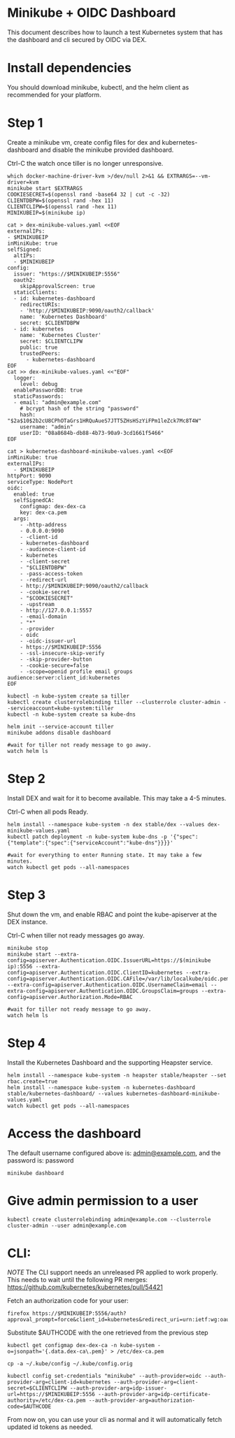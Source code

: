 # Minikube + OIDC Dashboard

This document describes how to launch a test Kubernetes system that has the dashboard and cli secured by
OIDC via DEX.

# Install dependencies
You should download minikube, kubectl, and the helm client as recommended for your platform.

# Step 1
Create a minikube vm, create config files for dex and kubernetes-dashboard and disable the minikube provided dashboard.

Ctrl-C the watch once tiller is no longer unresponsive.

```console
which docker-machine-driver-kvm >/dev/null 2>&1 && EXTRARGS=--vm-driver=kvm
minikube start $EXTRARGS
COOKIESECRET=$(openssl rand -base64 32 | cut -c -32)
CLIENTDBPW=$(openssl rand -hex 11)
CLIENTCLIPW=$(openssl rand -hex 11)
MINIKUBEIP=$(minikube ip)

cat > dex-minikube-values.yaml <<EOF
externalIPs:
- $MINIKUBEIP
inMiniKube: true
selfSigned:
  altIPs:
  - $MINIKUBEIP
config:
  issuer: "https://$MINIKUBEIP:5556"
  oauth2:
    skipApprovalScreen: true
  staticClients:
  - id: kubernetes-dashboard
    redirectURIs:
    - 'http://$MINIKUBEIP:9090/oauth2/callback'
    name: 'Kubernetes Dashboard'
    secret: $CLIENTDBPW
  - id: kubernetes
    name: 'Kubernetes Cluster'
    secret: $CLIENTCLIPW
    public: true
    trustedPeers:
      - kubernetes-dashboard
EOF
cat >> dex-minikube-values.yaml <<"EOF"
  logger:
    level: debug
  enablePasswordDB: true
  staticPasswords:
  - email: "admin@example.com"
    # bcrypt hash of the string "password"
    hash: "$2a$10$2b2cU8CPhOTaGrs1HRQuAueS7JTT5ZHsHSzYiFPm1leZck7Mc8T4W"
    username: "admin"
    userID: "08a8684b-db88-4b73-90a9-3cd1661f5466"
EOF

cat > kubernetes-dashboard-minikube-values.yaml <<EOF
inMiniKube: true
externalIPs:
  - $MINIKUBEIP
httpPort: 9090
serviceType: NodePort
oidc:
  enabled: true
  selfSignedCA:
    configmap: dex-dex-ca
    key: dex-ca.pem
  args:
    - -http-address
    - 0.0.0.0:9090
    - -client-id 
    - kubernetes-dashboard
    - -audience-client-id 
    - kubernetes
    - -client-secret
    - "$CLIENTDBPW"
    - -pass-access-token
    - -redirect-url
    - http://$MINIKUBEIP:9090/oauth2/callback
    - -cookie-secret
    - "$COOKIESECRET"
    - -upstream
    - http://127.0.0.1:5557
    - -email-domain
    - "*"
    - -provider
    - oidc
    - -oidc-issuer-url
    - https://$MINIKUBEIP:5556
    - -ssl-insecure-skip-verify
    - -skip-provider-button
    - -cookie-secure=false
    - -scope=openid profile email groups audience:server:client_id:kubernetes
EOF

kubectl -n kube-system create sa tiller
kubectl create clusterrolebinding tiller --clusterrole cluster-admin --serviceaccount=kube-system:tiller
kubectl -n kube-system create sa kube-dns

helm init --service-account tiller
minikube addons disable dashboard

#wait for tiller not ready message to go away.
watch helm ls
```

# Step 2
Install DEX and wait for it to become available. This may take a 4-5 minutes.

Ctrl-C when all pods Ready.

```console
helm install --namespace kube-system -n dex stable/dex --values dex-minikube-values.yaml
kubectl patch deployment -n kube-system kube-dns -p '{"spec":{"template":{"spec":{"serviceAccount":"kube-dns"}}}}'

#wait for everything to enter Running state. It may take a few minutes.
watch kubectl get pods --all-namespaces
```

# Step 3
Shut down the vm, and enable RBAC and point the kube-apiserver at the DEX instance.

Ctrl-C when tiller not ready messages go away.
```console
minikube stop
minikube start --extra-config=apiserver.Authentication.OIDC.IssuerURL=https://$(minikube ip):5556 --extra-config=apiserver.Authentication.OIDC.ClientID=kubernetes --extra-config=apiserver.Authentication.OIDC.CAFile=/var/lib/localkube/oidc.pem --extra-config=apiserver.Authentication.OIDC.UsernameClaim=email --extra-config=apiserver.Authentication.OIDC.GroupsClaim=groups --extra-config=apiserver.Authorization.Mode=RBAC

#wait for tiller not ready message to go away.
watch helm ls
```

# Step 4
Install the Kubernetes Dashboard and the supporting Heapster service.
```console
helm install --namespace kube-system -n heapster stable/heapster --set rbac.create=true
helm install --namespace kube-system -n kubernetes-dashboard stable/kubernetes-dashboard/ --values kubernetes-dashboard-minikube-values.yaml
watch kubectl get pods --all-namespaces
```

# Access the dashboard
The default username configured above is: admin@example.com, and the password is: password
```console
minikube dashboard
```

# Give admin permission to a user
```console
kubectl create clusterrolebinding admin@example.com --clusterrole cluster-admin --user admin@example.com
```

# CLI:

*NOTE* The CLI support needs an unreleased PR applied to work properly. This needs to wait until the following PR merges:
https://github.com/kubernetes/kubernetes/pull/54421

Fetch an authorization code for your user:
```console
firefox https://$MINIKUBEIP:5556/auth?approval_prompt=force&client_id=kubernetes&redirect_uri=urn:ietf:wg:oauth:2.0:oob&response_type=code&scope=openid+email+profile+offline_access+groups
```

Substitute $AUTHCODE with the one retrieved from the previous step
```console
kubectl get configmap dex-dex-ca -n kube-system -o=jsonpath='{.data.dex-ca\.pem}' > /etc/dex-ca.pem

cp -a ~/.kube/config ~/.kube/config.orig

kubectl config set-credentials "minikube" --auth-provider=oidc --auth-provider-arg=client-id=kubernetes --auth-provider-arg=client-secret=$CLIENTCLIPW --auth-provider-arg=idp-issuer-url=https://$MINIKUBEIP:5556 --auth-provider-arg=idp-certificate-authority=/etc/dex-ca.pem --auth-provider-arg=authorization-code=$AUTHCODE
```

From now on, you can use your cli as normal and it will automatically fetch updated id tokens as needed.
